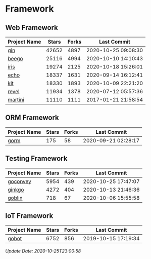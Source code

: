 # Framework

## Web Framework
| Project Name | Stars | Forks | Last Commit |
| ------------ | ----- | ----- | ----------- |
| [gin](https://github.com/gin-gonic/gin) | 42652 | 4897 | 2020-10-25 09:08:30 |
| [beego](https://github.com/astaxie/beego) | 25116 | 4994 | 2020-10-10 14:10:43 |
| [iris](https://github.com/kataras/iris) | 19274 | 2125 | 2020-10-18 15:26:01 |
| [echo](https://github.com/labstack/echo) | 18337 | 1631 | 2020-09-14 16:12:41 |
| [kit](https://github.com/go-kit/kit) | 18330 | 1893 | 2020-10-09 22:21:20 |
| [revel](https://github.com/revel/revel) | 11934 | 1378 | 2020-07-12 05:57:36 |
| [martini](https://github.com/go-martini/martini) | 11110 | 1111 | 2017-01-21 21:58:54 |

## ORM Framework
| Project Name | Stars | Forks | Last Commit |
| ------------ | ----- | ----- | ----------- |
| [gorm](https://github.com/jinzhu/gorm) | 175 | 58 | 2020-09-21 02:28:17 |

## Testing Framework
| Project Name | Stars | Forks | Last Commit |
| ------------ | ----- | ----- | ----------- |
| [goconvey](https://github.com/smartystreets/goconvey) | 5954 | 439 | 2020-10-25 17:47:07 |
| [ginkgo](https://github.com/onsi/ginkgo) | 4272 | 404 | 2020-10-13 21:46:36 |
| [goblin](https://github.com/franela/goblin) | 718 | 67 | 2020-10-06 15:55:58 |

## IoT Framework
| Project Name | Stars | Forks | Last Commit |
| ------------ | ----- | ----- | ----------- |
| [gobot](https://github.com/hybridgroup/gobot) | 6752 | 856 | 2019-10-15 17:19:34 |

*Update Date: 2020-10-25T23:00:58*